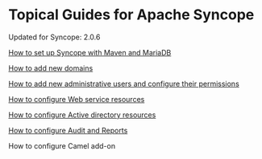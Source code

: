 # Topical Guides for Apache Syncope

Updated for Syncope: 2.0.6

[How to set up Syncope with Maven and MariaDB](pages/mavenmariadb.md)

[How to add new domains](pages/domain.md)

[How to add new administrative users and configure their permissions](pages/userpermission.md)

[How to configure Web service resources](pages/webservice.md)

[How to configure Active directory resources](pages/activedirectory.md)

[How to configure Audit and Reports](pages/auditreport.md)

How to configure Camel add-on


